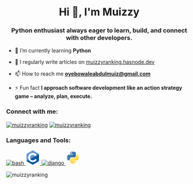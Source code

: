 <h1 align="center">Hi 👋, I'm Muizzy</h1>
<h3 align="center">Python enthusiast always eager to learn, build, and connect with other developers.</h3>


- 🌱 I’m currently learning **Python**

- 📝 I regularly write articles on [muizzyranking.hasnode.dev](muizzyranking.hasnode.dev)

- 📫 How to reach me **oyebowaleabdulmuiz@gmail.com**

- ⚡ Fun fact **I approach software development like an action strategy game – analyze, plan, execute.**

<h3 align="left">Connect with me:</h3>
<p align="left">
<a href="https://dev.to/muizzyranking" target="blank"><img align="center" src="https://raw.githubusercontent.com/rahuldkjain/github-profile-readme-generator/master/src/images/icons/Social/devto.svg" alt="muizzyranking" height="30" width="40" /></a>
<a href="https://twitter.com/muizzyranking" target="blank"><img align="center" src="https://raw.githubusercontent.com/rahuldkjain/github-profile-readme-generator/master/src/images/icons/Social/twitter.svg" alt="muizzyranking" height="30" width="40" /></a>
</p>

<h3 align="left">Languages and Tools:</h3>
<p align="left"> <a href="https://www.gnu.org/software/bash/" target="_blank" rel="noreferrer"> <img src="https://www.vectorlogo.zone/logos/gnu_bash/gnu_bash-icon.svg" alt="bash" width="40" height="40"/> </a> <a href="https://www.cprogramming.com/" target="_blank" rel="noreferrer"> <img src="https://raw.githubusercontent.com/devicons/devicon/master/icons/c/c-original.svg" alt="c" width="40" height="40"/> </a> <a href="https://www.djangoproject.com/" target="_blank" rel="noreferrer"> <img src="https://cdn.worldvectorlogo.com/logos/django.svg" alt="django" width="40" height="40"/> </a> <a href="https://www.python.org" target="_blank" rel="noreferrer"> <img src="https://raw.githubusercontent.com/devicons/devicon/master/icons/python/python-original.svg" alt="python" width="40" height="40"/> </a> </p>

<p><img align="center" src="https://github-readme-streak-stats.herokuapp.com/?user=muizzyranking&" alt="muizzyranking" /></p>

